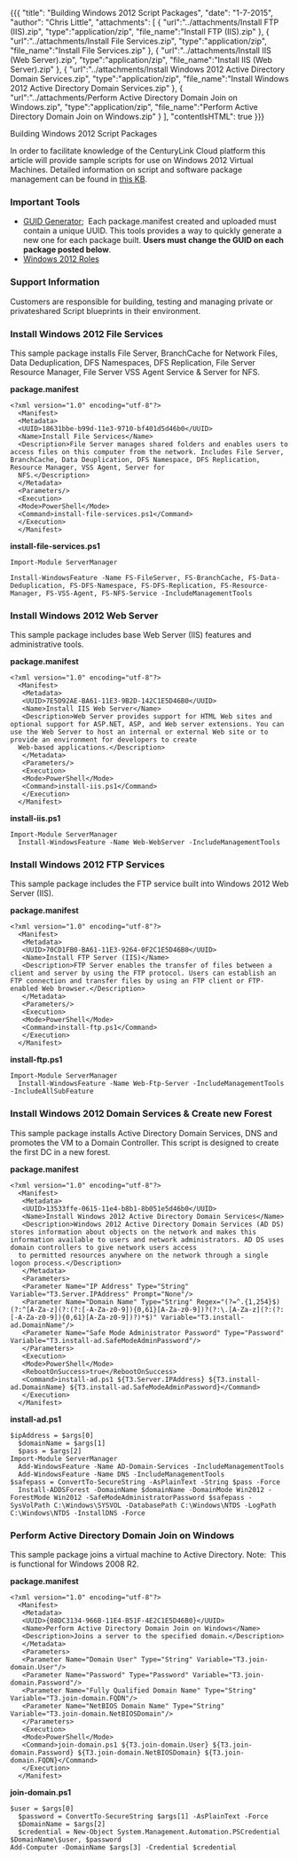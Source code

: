 {{{
  "title": "Building Windows 2012 Script Packages",
  "date": "1-7-2015",
  "author": "Chris Little",
  "attachments": [
    {
      "url":"../attachments/Install FTP (IIS).zip",
      "type":"application/zip",
      "file_name":"Install FTP (IIS).zip"
    },
    {
      "url":"../attachments/Install File Services.zip",
      "type":"application/zip",
      "file_name":"Install File Services.zip"
    },
    {
      "url":"../attachments/Install IIS (Web Server).zip",
      "type":"application/zip",
      "file_name":"Install IIS (Web Server).zip"
    },
    {
      "url":"../attachments/Install Windows 2012 Active Directory Domain Services.zip",
      "type":"application/zip",
      "file_name":"Install Windows 2012 Active Directory Domain Services.zip"
    },
    {
      "url":"../attachments/Perform Active Directory Domain Join on Windows.zip",
      "type":"application/zip",
      "file_name":"Perform Active Directory Domain Join on Windows.zip"
    }
  ],
  "contentIsHTML": true
}}}

Building Windows 2012 Script Packages
<p>In order to facilitate knowledge of the CenturyLink Cloud platform this article will provide sample scripts for use on Windows 2012 Virtual Machines. Detailed information on script and software package management can be found in <a href="../Blueprints/blueprints-script-and-software-package-management.md">this KB</a>. </p>
<h3>Important Tools</h3>
<ul>
  <li><a href="http://www.somacon.com/p113.php">GUID Generator</a>; &nbsp;Each package.manifest created and uploaded must contain a unique UUID. This tools provides a way to quickly generate a new one for each package built. <strong>Users must change the GUID on each package posted below</strong>.</li>
  <li><a href="http://geekswithblogs.net/Wchrabaszcz/archive/2013/09/04/how-to-install-windows-server-features-using-powershel--server.aspx">Windows 2012 Roles</a>&nbsp;</li>
</ul>
<h3>Support Information</h3>
<p>Customers are responsible for building, testing and managing private or privateshared Script blueprints in their environment. </p>
<h3>Install Windows 2012 File Services</h3>
<p>This sample package installs&nbsp;File Server, BranchCache for Network Files, Data Deduplication, DFS Namespaces, DFS Replication, File Server Resource Manager, File Server VSS Agent Service &amp; Server for NFS.</p>
<p><strong>package.manifest</strong></p>
<code><pre>&lt;?xml version="1.0" encoding="utf-8"?&gt;
  &lt;Manifest&gt;
  &lt;Metadata&gt;
  &lt;UUID&gt;18631bbe-b99d-11e3-9710-bf401d5d46b0&lt;/UUID&gt;
  &lt;Name&gt;Install File Services&lt;/Name&gt;
  &lt;Description&gt;File Server manages shared folders and enables users to access files on this computer from the network. Includes File Server, BranchCache, Data Deuplication, DFS Namespace, DFS Replication, Resource Manager, VSS Agent, Server for
  NFS.&lt;/Description&gt;
  &lt;/Metadata&gt;
  &lt;Parameters/&gt;
  &lt;Execution&gt;
  &lt;Mode&gt;PowerShell&lt;/Mode&gt;
  &lt;Command&gt;install-file-services.ps1&lt;/Command&gt;
  &lt;/Execution&gt;
  &lt;/Manifest&gt;
</code></pre>
<p><strong>install-file-services.ps1</strong>
</p>
<code><pre>Import-Module ServerManager
  <br />Install-WindowsFeature -Name FS-FileServer, FS-BranchCache, FS-Data-Deduplication, FS-DFS-Namespace, FS-DFS-Replication, FS-Resource-Manager, FS-VSS-Agent, FS-NFS-Service -IncludeManagementTools
</code></pre>
<h3>Install Windows 2012 Web Server</h3>
<p>This sample package includes base Web Server (IIS) features and administrative tools. </p>
<p><strong>package.manifest</strong>
</p>
<code><pre>&lt;?xml version="1.0" encoding="utf-8"?&gt;
  &lt;Manifest&gt;
   &lt;Metadata&gt;
   &lt;UUID&gt;7E5D92AE-BA61-11E3-9B2D-142C1E5D46B0&lt;/UUID&gt;
   &lt;Name&gt;Install IIS Web Server&lt;/Name&gt;
   &lt;Description&gt;Web Server provides support for HTML Web sites and optional support for ASP.NET, ASP, and Web server extensions. You can use the Web Server to host an internal or external Web site or to provide an environment for developers to create
  Web-based applications.&lt;/Description&gt;
   &lt;/Metadata&gt;
   &lt;Parameters/&gt;
   &lt;Execution&gt;
   &lt;Mode&gt;PowerShell&lt;/Mode&gt;
   &lt;Command&gt;install-iis.ps1&lt;/Command&gt;
   &lt;/Execution&gt;
  &lt;/Manifest&gt;</code></pre>
<p><strong>install-iis.ps1</strong>
</p>
<code><pre>Import-Module ServerManager
  Install-WindowsFeature -Name Web-WebServer -IncludeManagementTools</code></pre>
<h3>Install Windows 2012 FTP Services</h3>
<p>This sample package includes the FTP service built into Windows 2012 Web Server (IIS).</p>
<p><strong>package.manifest</strong>
</p>
<code><pre>&lt;?xml version="1.0" encoding="utf-8"?&gt;
  &lt;Manifest&gt;
   &lt;Metadata&gt;
   &lt;UUID&gt;70CD1FB0-BA61-11E3-9264-0F2C1E5D46B0&lt;/UUID&gt;
   &lt;Name&gt;Install FTP Server (IIS)&lt;/Name&gt;
   &lt;Description&gt;FTP Server enables the transfer of files between a client and server by using the FTP protocol. Users can establish an FTP connection and transfer files by using an FTP client or FTP-enabled Web browser.&lt;/Description&gt;
   &lt;/Metadata&gt;
   &lt;Parameters/&gt;
   &lt;Execution&gt;
   &lt;Mode&gt;PowerShell&lt;/Mode&gt;
   &lt;Command&gt;install-ftp.ps1&lt;/Command&gt;
   &lt;/Execution&gt;
  &lt;/Manifest&gt;</code></pre>
<p><strong>install-ftp.ps1</strong>
</p>
<code><pre>Import-Module ServerManager
  Install-WindowsFeature -Name Web-Ftp-Server -IncludeManagementTools -IncludeAllSubFeature</code></pre>
<h3>Install Windows 2012 Domain Services &amp; Create new Forest</h3>
<p>This sample package installs&nbsp;Active Directory Domain Services, DNS and promotes the VM to a Domain Controller. This script is designed to create the first DC in a new forest. </p>
<p><strong>package.manifest</strong>
</p>
<code><pre>&lt;?xml version="1.0" encoding="utf-8"?&gt;
  &lt;Manifest&gt;
   &lt;Metadata&gt;
   &lt;UUID&gt;13533ffe-0615-11e4-b8b1-8b051e5d46b0&lt;/UUID&gt;
   &lt;Name&gt;Install Windows 2012 Active Directory Domain Services&lt;/Name&gt;
   &lt;Description&gt;Windows 2012 Active Directory Domain Services (AD DS) stores information about objects on the network and makes this information available to users and network administrators. AD DS uses domain controllers to give network users access
  to permitted resources anywhere on the network through a single logon process.&lt;/Description&gt;
   &lt;/Metadata&gt;
   &lt;Parameters&gt;
   &lt;Parameter Name="IP Address" Type="String" Variable="T3.Server.IPAddress" Prompt="None"/&gt;
   &lt;Parameter Name="Domain Name" Type="String" Regex="(?=^.{1,254}$)(?:^[A-Za-z](?:(?:[-A-Za-z0-9]){0,61}[A-Za-z0-9])?(?:\.[A-Za-z](?:(?:[-A-Za-z0-9]){0,61}[A-Za-z0-9])?)*$)" Variable="T3.install-ad.DomainName"/&gt;
   &lt;Parameter Name="Safe Mode Administrator Password" Type="Password" Variable="T3.install-ad.SafeModeAdminPassword"/&gt;
   &lt;/Parameters&gt;
   &lt;Execution&gt;
   &lt;Mode&gt;PowerShell&lt;/Mode&gt;
   &lt;RebootOnSuccess&gt;true&lt;/RebootOnSuccess&gt;
   &lt;Command&gt;install-ad.ps1 ${T3.Server.IPAddress} ${T3.install-ad.DomainName} ${T3.install-ad.SafeModeAdminPassword}&lt;/Command&gt;
   &lt;/Execution&gt;
  &lt;/Manifest&gt;</code></pre>
<p><strong>install-ad.ps1</strong>
</p>
<code><pre>$ipAddress = $args[0]
  $domainName = $args[1]
  $pass = $args[2]
Import-Module ServerManager
  Add-WindowsFeature -Name AD-Domain-Services -IncludeManagementTools
  Add-WindowsFeature -Name DNS -IncludeManagementTools
$safepass = ConvertTo-SecureString -AsPlainText -String $pass -Force
  Install-ADDSForest -DomainName $domainName -DomainMode Win2012 -ForestMode Win2012 -SafeModeAdministratorPassword $safepass -SysVolPath C:\Windows\SYSVOL -DatabasePath C:\Windows\NTDS -LogPath C:\Windows\NTDS -InstallDNS -Force</code></pre>
<h3>Perform Active Directory Domain Join on Windows</h3>
<p>This sample package joins a virtual machine to Active Directory. Note: &nbsp;This is functional for Windows 2008 R2.</p>
<p><strong>package.manifest</strong>
</p>
<code><pre>&lt;?xml version="1.0" encoding="utf-8"?&gt;
  &lt;Manifest&gt;
   &lt;Metadata&gt;
   &lt;UUID&gt;{08DC3134-966B-11E4-B51F-4E2C1E5D46B0}&lt;/UUID&gt;
   &lt;Name&gt;Perform Active Directory Domain Join on Windows&lt;/Name&gt;
   &lt;Description&gt;Joins a server to the specified domain.&lt;/Description&gt;
   &lt;/Metadata&gt;
   &lt;Parameters&gt;
   &lt;Parameter Name="Domain User" Type="String" Variable="T3.join-domain.User"/&gt;
   &lt;Parameter Name="Password" Type="Password" Variable="T3.join-domain.Password"/&gt;
   &lt;Parameter Name="Fully Qualified Domain Name" Type="String" Variable="T3.join-domain.FQDN"/&gt;
   &lt;Parameter Name="NetBIOS Domain Name" Type="String" Variable="T3.join-domain.NetBIOSDomain"/&gt;
   &lt;/Parameters&gt;
   &lt;Execution&gt;
   &lt;Mode&gt;PowerShell&lt;/Mode&gt;
   &lt;Command&gt;join-domain.ps1 ${T3.join-domain.User} ${T3.join-domain.Password} ${T3.join-domain.NetBIOSDomain} ${T3.join-domain.FQDN}&lt;/Command&gt;
   &lt;/Execution&gt;
  &lt;/Manifest&gt;</code></pre>
<p><strong>join-domain.ps1</strong>
</p>
<code><pre>$user = $args[0]
  $password = ConvertTo-SecureString $args[1] -AsPlainText -Force
  $DomainName = $args[2]
  $credential = New-Object System.Management.Automation.PSCredential $DomainName\$user, $password
Add-Computer -DomainName $args[3] -Credential $credential</code></pre>
